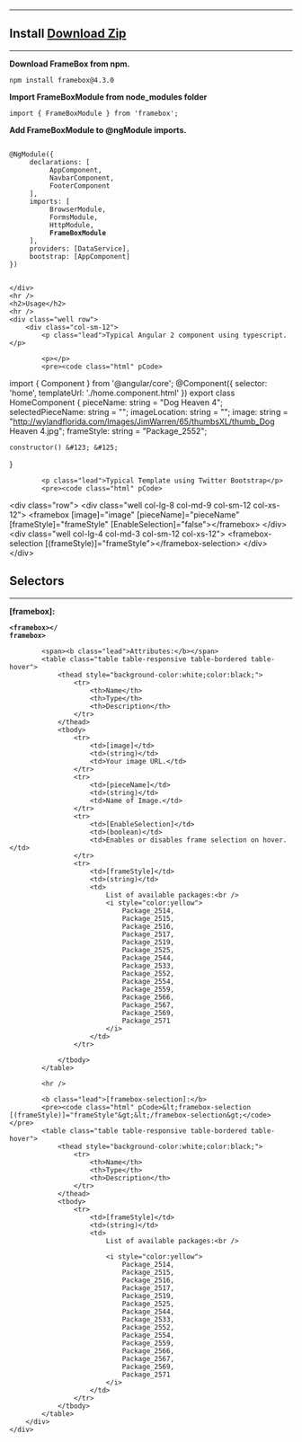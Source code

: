 <br />
<div class="container animated fadeIn">
    <hr />
    <h2 class='h2'>Install <a onclick="ga.push(['_trackEvent','Download','zip',this.href]);" href="{{data.project.download}}" class="btn btn-primary btn-lg pull-right">Download Zip</a></h2>
    <hr />
    <div class="well row">
        <div class="col-sm-12">
            <span><b>Download FrameBox from npm.</b></span>
            <pre><code class="TypeScript" pCode>npm install framebox@4.3.0 </code></pre>
        </div>
        <div class="col-sm-12">
            <span><b>Import FrameBoxModule from node_modules folder </b></span>
            <pre><code class="TypeScript" pCode>import &#123; FrameBoxModule &#125; from 'framebox';</code></pre>
        </div>
        <div class="col-sm-12">
            <span><b>Add FrameBoxModule to @ngModule imports. </b></span>
            <pre>
<code >
@NgModule(&#123;
    &nbsp;declarations: [
        &nbsp;&nbsp;AppComponent,
        &nbsp;&nbsp;NavbarComponent,
        &nbsp;&nbsp;FooterComponent
    &nbsp;],
    &nbsp;imports: [
        &nbsp;&nbsp;BrowserModule,
        &nbsp;&nbsp;FormsModule,
        &nbsp;&nbsp;HttpModule,
        &nbsp;&nbsp;<b>FrameBoxModule</b>
    &nbsp;],
    &nbsp;providers: [DataService],
    &nbsp;bootstrap: [AppComponent]
&#125;)   
                </code>
</pre>
        </div>

    </div>
    <hr />
    <h2>Usage</h2>
    <hr />
    <div class="well row">
        <div class="col-sm-12">
            <p class="lead">Typical Angular 2 component using typescript.</p>

            <p></p>
            <pre><code class="html" pCode>
import &#123; Component &#125; from &#x27;@angular/core&#x27;;
@Component(&#123;
    selector: &#x27;home&#x27;,
    templateUrl: &#x27;./home.component.html&#x27;
&#125;)
export class HomeComponent &#123;
    pieceName: string = &#x22;Dog Heaven 4&#x22;;
    selectedPieceName: string = &#x22;&#x22;;
    imageLocation: string = &#x22;&#x22;;
    image: string = &#x22;http://wylandflorida.com/Images/JimWarren/65/thumbsXL/thumb_Dog Heaven 4.jpg&#x22;;
    frameStyle: string = &#x22;Package_2552&#x22;;

    constructor() &#123; &#125;

&#125;         
                </code></pre>

            <p class="lead">Typical Template using Twitter Bootstrap</p>
            <pre><code class="html" pCode>
&#x3C;div class=&#x22;row&#x22;&#x3E;
    &#x3C;div class=&#x22;well col-lg-8 col-md-9 col-sm-12 col-xs-12&#x22;&#x3E;
        &#x3C;framebox [image]=&#x22;image&#x22; [pieceName]=&#x22;pieceName&#x22; [frameStyle]=&#x22;frameStyle&#x22; [EnableSelection]=&#x22;false&#x22;&#x3E;&#x3C;/framebox&#x3E;
        &#x3C;/div&#x3E;
    &#x3C;div class=&#x22;well col-lg-4 col-md-3 col-sm-12 col-xs-12&#x22;&#x3E;
        &#x3C;framebox-selection [(frameStyle)]=&#x22;frameStyle&#x22;&#x3E;&#x3C;/framebox-selection&#x3E;
    &#x3C;/div&#x3E;
&#x3C;/div&#x3E;                
                </code></pre>
        </div>
    </div>
    <h2>Selectors</h2>
    <hr />
    <div class="well row">
        <div class="col-sm-12">
            <b class="lead">[framebox]:</b>
            <pre><code class="TypeScript" pCode><b class="lead">&#x3C;framebox&#x3E;&#x3C;/ framebox&#x3E;</b></code></pre>

            <span><b class="lead">Attributes:</b></span>
            <table class="table table-responsive table-bordered table-hover">
                <thead style="background-color:white;color:black;">
                    <tr>
                        <th>Name</th>
                        <th>Type</th>
                        <th>Description</th>
                    </tr>
                </thead>
                <tbody>
                    <tr>
                        <td>[image]</td>
                        <td>(string)</td>
                        <td>Your image URL.</td>
                    </tr>
                    <tr>
                        <td>[pieceName]</td>
                        <td>(string)</td>
                        <td>Name of Image.</td>
                    </tr>
                    <tr>
                        <td>[EnableSelection]</td>
                        <td>(boolean)</td>
                        <td>Enables or disables frame selection on hover.</td>
                    </tr>
                    <tr>
                        <td>[frameStyle]</td>
                        <td>(string)</td>
                        <td>
                            List of available packages:<br />
                            <i style="color:yellow">
                                Package_2514,
                                Package_2515,
                                Package_2516,
                                Package_2517,
                                Package_2519,
                                Package_2525,
                                Package_2544,
                                Package_2533,
                                Package_2552,
                                Package_2554,
                                Package_2559,
                                Package_2566,
                                Package_2567,
                                Package_2569,
                                Package_2571
                            </i>
                        </td>
                    </tr>

                </tbody>
            </table>

            <hr />

            <b class="lead">[framebox-selection]:</b>
            <pre><code class="html" pCode>&lt;framebox-selection [(frameStyle)]="frameStyle"&gt;&lt;/framebox-selection&gt;</code></pre>
            <table class="table table-responsive table-bordered table-hover">
                <thead style="background-color:white;color:black;">
                    <tr>
                        <th>Name</th>
                        <th>Type</th>
                        <th>Description</th>
                    </tr>
                </thead>
                <tbody>
                    <tr>
                        <td>[frameStyle]</td>
                        <td>(string)</td>
                        <td>
                            List of available packages:<br />

                            <i style="color:yellow">
                                Package_2514,
                                Package_2515,
                                Package_2516,
                                Package_2517,
                                Package_2519,
                                Package_2525,
                                Package_2544,
                                Package_2533,
                                Package_2552,
                                Package_2554,
                                Package_2559,
                                Package_2566,
                                Package_2567,
                                Package_2569,
                                Package_2571
                            </i>
                        </td>
                    </tr>
                </tbody>
            </table>
        </div>
    </div>
</div>
